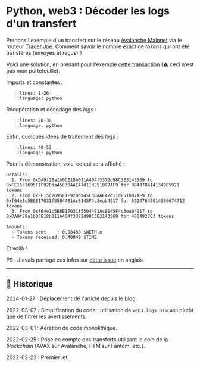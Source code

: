 # Python, web3 : Décoder les logs d'un transfert

Prenons l'exemple d'un transfert sur le réseau [Avalanche Mainnet](https://www.avax.network) via le routeur [Trader Joe](https://traderjoexyz.com/).
Comment savoir le nombre exact de *tokens* qui ont été transférés (envoyés et reçus) ?

Voici une solution, en prenant pour l'exemple [cette transaction](https://snowtrace.io/tx/0x5270f284b2a5432e264be7a173fd5f187983a86d80e7f65cf2e9125b7fde1e51) (⚠ ceci n'est pas mon portefeuille).

Imports et constantes :

```{literalinclude} snippets/web3py-decoder-logs-transfert.py
    :lines: 1-26
    :language: python
```

Récupération et décodage des *logs* :

```{literalinclude} snippets/web3py-decoder-logs-transfert.py
    :lines: 28-38
    :language: python
```

Enfin, quelques idées de traitement des *logs* :

```{literalinclude} snippets/web3py-decoder-logs-transfert.py
    :lines: 40-53
    :language: python
```

Pour la démonstration, voici ce qui sera affiché :

```{code-block} text
Details:
  1. From 0xDA9f28a1b0CE18b011A404f3372d98C3E3143569 to 0xFE15c2695F1F920da45C30AAE47d11dE51007AF9 for 984378414134985971 tokens
  2. From 0xFE15c2695F1F920da45C30AAE47d11dE51007AF9 to 0xf64e1c5B6E17031f5504481Ac8145F4c3eab4917 for 59247645014580674712 tokens
  3. From 0xf64e1c5B6E17031f5504481Ac8145F4c3eab4917 to 0xDA9f28a1b0CE18b011A404f3372d98C3E3143569 for 480492703 tokens

Amounts:
  - Tokens sent    : 0.98438 $WETH.e
  - Tokens received: 0.48049 $TIME
```

Et voilà !

PS : J'avais partagé ces infos sur [cette issue](https://github.com/ethereum/web3.py/issues/1061#issuecomment-1049177039) en anglais.

---

## 📜 Historique

2024-01-27
: Déplacement de l'article depuis le [blog](https://www.tiger-222.fr/?d=2022/02/23/21/24/20-python-web3-decoder-les-logs-dun-transfert).

2022-03-07
: Simplification du code : utilisation de `web3.logs.DISCARD` plutôt que de filtrer les avertissements.

2022-03-01
: Aération du code monolithique.

2022-02-25
: Prise en compte des transferts utilisant le *coin* de la *blockchain* (AVAX sur Avalanche, FTM sur Fantom, etc.).

2022-02-23
: Premier jet.
